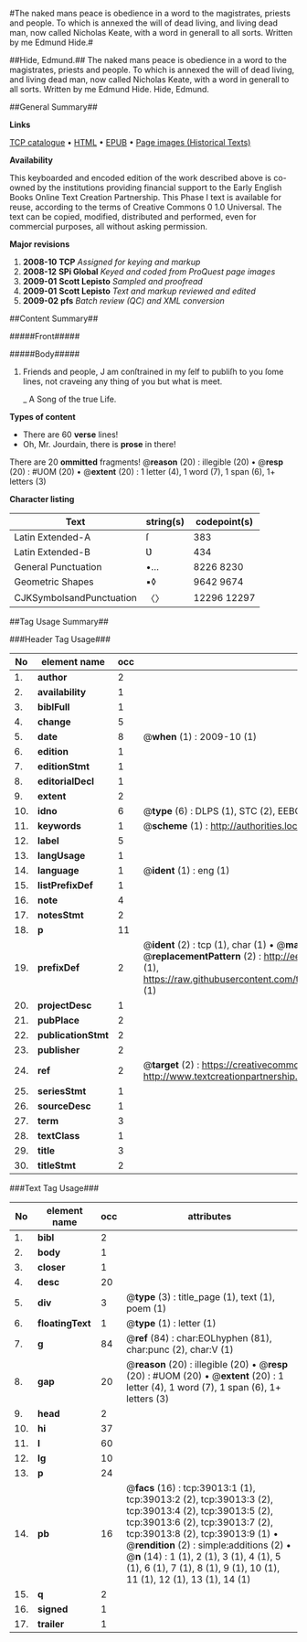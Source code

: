 #The naked mans peace is obedience in a word to the magistrates, priests and people. To which is annexed the will of dead living, and living dead man, now called Nicholas Keate, with a word in generall to all sorts. Written by me Edmund Hide.#

##Hide, Edmund.##
The naked mans peace is obedience in a word to the magistrates, priests and people. To which is annexed the will of dead living, and living dead man, now called Nicholas Keate, with a word in generall to all sorts. Written by me Edmund Hide.
Hide, Edmund.

##General Summary##

**Links**

[TCP catalogue](http://www.ota.ox.ac.uk/tcp/)  • 
[HTML](http://tei.it.ox.ac.uk/tcp/Texts-HTML/free/A43/A43731.html)  • 
[EPUB](http://tei.it.ox.ac.uk/tcp/Texts-EPUB/free/A43/A43731.epub) • 
[Page images (Historical Texts)](https://data.historicaltexts.jisc.ac.uk/view?pubId=eebo-99834512e&pageId=eebo-99834512e-39013-1)

**Availability**

This keyboarded and encoded edition of the
	       work described above is co-owned by the institutions
	       providing financial support to the Early English Books
	       Online Text Creation Partnership. This Phase I text is
	       available for reuse, according to the terms of Creative
	       Commons 0 1.0 Universal. The text can be copied,
	       modified, distributed and performed, even for
	       commercial purposes, all without asking permission.

**Major revisions**

1. __2008-10__ __TCP__ *Assigned for keying and markup*
1. __2008-12__ __SPi Global__ *Keyed and coded from ProQuest page images*
1. __2009-01__ __Scott Lepisto__ *Sampled and proofread*
1. __2009-01__ __Scott Lepisto__ *Text and markup reviewed and edited*
1. __2009-02__ __pfs__ *Batch review (QC) and XML conversion*

##Content Summary##

#####Front#####

#####Body#####

1. Friends and people, J am conſtrained in my ſelf to publiſh to you ſome lines, not craveing any thing of you but what is meet.

    _ A Song of the true Life.

**Types of content**

  * There are 60 **verse** lines!
  * Oh, Mr. Jourdain, there is **prose** in there!

There are 20 **ommitted** fragments! 
 @__reason__ (20) : illegible (20)  •  @__resp__ (20) : #UOM (20)  •  @__extent__ (20) : 1 letter (4), 1 word (7), 1 span (6), 1+ letters (3)

**Character listing**


|Text|string(s)|codepoint(s)|
|---|---|---|
|Latin Extended-A|ſ|383|
|Latin Extended-B|Ʋ|434|
|General Punctuation|•…|8226 8230|
|Geometric Shapes|▪◊|9642 9674|
|CJKSymbolsandPunctuation|〈〉|12296 12297|

##Tag Usage Summary##

###Header Tag Usage###

|No|element name|occ|attributes|
|---|---|---|---|
|1.|__author__|2||
|2.|__availability__|1||
|3.|__biblFull__|1||
|4.|__change__|5||
|5.|__date__|8| @__when__ (1) : 2009-10 (1)|
|6.|__edition__|1||
|7.|__editionStmt__|1||
|8.|__editorialDecl__|1||
|9.|__extent__|2||
|10.|__idno__|6| @__type__ (6) : DLPS (1), STC (2), EEBO-CITATION (1), PROQUEST (1), VID (1)|
|11.|__keywords__|1| @__scheme__ (1) : http://authorities.loc.gov/ (1)|
|12.|__label__|5||
|13.|__langUsage__|1||
|14.|__language__|1| @__ident__ (1) : eng (1)|
|15.|__listPrefixDef__|1||
|16.|__note__|4||
|17.|__notesStmt__|2||
|18.|__p__|11||
|19.|__prefixDef__|2| @__ident__ (2) : tcp (1), char (1)  •  @__matchPattern__ (2) : ([0-9\-]+):([0-9IVX]+) (1), (.+) (1)  •  @__replacementPattern__ (2) : http://eebo.chadwyck.com/downloadtiff?vid=$1&page=$2 (1), https://raw.githubusercontent.com/textcreationpartnership/Texts/master/tcpchars.xml#$1 (1)|
|20.|__projectDesc__|1||
|21.|__pubPlace__|2||
|22.|__publicationStmt__|2||
|23.|__publisher__|2||
|24.|__ref__|2| @__target__ (2) : https://creativecommons.org/publicdomain/zero/1.0/ (1), http://www.textcreationpartnership.org/docs/. (1)|
|25.|__seriesStmt__|1||
|26.|__sourceDesc__|1||
|27.|__term__|3||
|28.|__textClass__|1||
|29.|__title__|3||
|30.|__titleStmt__|2||


###Text Tag Usage###

|No|element name|occ|attributes|
|---|---|---|---|
|1.|__bibl__|2||
|2.|__body__|1||
|3.|__closer__|1||
|4.|__desc__|20||
|5.|__div__|3| @__type__ (3) : title_page (1), text (1), poem (1)|
|6.|__floatingText__|1| @__type__ (1) : letter (1)|
|7.|__g__|84| @__ref__ (84) : char:EOLhyphen (81), char:punc (2), char:V (1)|
|8.|__gap__|20| @__reason__ (20) : illegible (20)  •  @__resp__ (20) : #UOM (20)  •  @__extent__ (20) : 1 letter (4), 1 word (7), 1 span (6), 1+ letters (3)|
|9.|__head__|2||
|10.|__hi__|37||
|11.|__l__|60||
|12.|__lg__|10||
|13.|__p__|24||
|14.|__pb__|16| @__facs__ (16) : tcp:39013:1 (1), tcp:39013:2 (2), tcp:39013:3 (2), tcp:39013:4 (2), tcp:39013:5 (2), tcp:39013:6 (2), tcp:39013:7 (2), tcp:39013:8 (2), tcp:39013:9 (1)  •  @__rendition__ (2) : simple:additions (2)  •  @__n__ (14) : 1 (1), 2 (1), 3 (1), 4 (1), 5 (1), 6 (1), 7 (1), 8 (1), 9 (1), 10 (1), 11 (1), 12 (1), 13 (1), 14 (1)|
|15.|__q__|2||
|16.|__signed__|1||
|17.|__trailer__|1||
